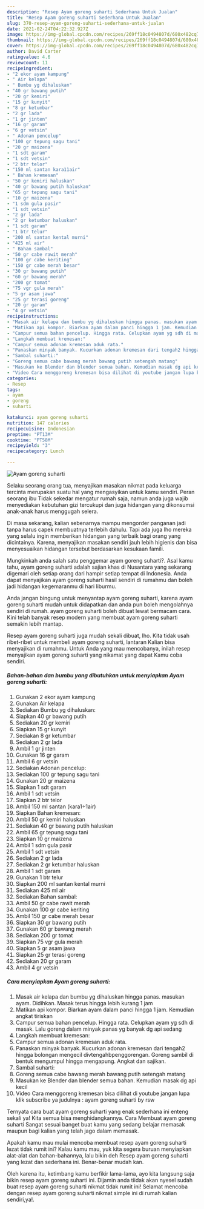 ```yaml
---
description: "Resep Ayam goreng suharti Sederhana Untuk Jualan"
title: "Resep Ayam goreng suharti Sederhana Untuk Jualan"
slug: 370-resep-ayam-goreng-suharti-sederhana-untuk-jualan
date: 2021-02-24T04:22:32.927Z
image: https://img-global.cpcdn.com/recipes/269ff18c0494807d/680x482cq70/ayam-goreng-suharti-foto-resep-utama.jpg
thumbnail: https://img-global.cpcdn.com/recipes/269ff18c0494807d/680x482cq70/ayam-goreng-suharti-foto-resep-utama.jpg
cover: https://img-global.cpcdn.com/recipes/269ff18c0494807d/680x482cq70/ayam-goreng-suharti-foto-resep-utama.jpg
author: David Carter
ratingvalue: 4.6
reviewcount: 11
recipeingredient:
- "2 ekor ayam kampung"
- " Air kelapa"
- " Bumbu yg dihaluskan"
- "40 gr bawang putih"
- "20 gr kemiri"
- "15 gr kunyit"
- "8 gr ketumbar"
- "2 gr lada"
- "1 gr jinten"
- "16 gr garam"
- "6 gr vetsin"
- " Adonan pencelup"
- "100 gr tepung sagu tani"
- "20 gr maizena"
- "1 sdt garam"
- "1 sdt vetsin"
- "2 btr telor"
- "150 ml santan kara11air"
- " Bahan kremesan"
- "50 gr kemiri haluskan"
- "40 gr bawang putih haluskan"
- "65 gr tepung sagu tani"
- "10 gr maizena"
- "1 sdm gula pasir"
- "1 sdt vetsin"
- "2 gr lada"
- "2 gr ketumbar haluskan"
- "1 sdt garam"
- "1 btr telur"
- "200 ml santan kental murni"
- "425 ml air"
- " Bahan sambal"
- "50 gr cabe rawit merah"
- "100 gr cabe keriting"
- "150 gr cabe merah besar"
- "30 gr bawang putih"
- "60 gr bawang merah"
- "200 gr tomat"
- "75 vgr gula merah"
- "5 gr asam jawa"
- "25 gr terasi goreng"
- "20 gr garam"
- "4 gr vetsin"
recipeinstructions:
- "Masak air kelapa dan bumbu yg dihaluskan hingga panas. masukan ayam. Didihkan. Masak terus hingga lebih kurang 1 jam"
- "Matikan api kompor. Biarkan ayam dalam panci hingga 1 jam. Kemudian angkat tiriskan"
- "Campur semua bahan pencelup. Hingga rata. Celupkan ayam yg sdh di masak. Lalu goreng dalam minyak panas yg banyak dg api sedang"
- "Langkah membuat kremesan:"
- "Campur semua adonan kremesan aduk rata."
- "Panaskan minyak banyak. Kucurkan adonan kremesan dari tengah2 hingga bolongan mengecil divtengahbpenggorengan. Goreng sambil di bentuk mengumpul hingga mengapung. Angkat dan sajikan."
- "Sambal suharti:"
- "Goreng semua cabe bawang merah bawang putih setengah matang"
- "Masukan ke Blender dan blender semua bahan. Kemudian masak dg api kecil"
- "Video Cara menggoreng kremesan bisa dilihat di youtube jangan lupa klik subscribe ya judulnya : ayam goreng suharti by rsw"
categories:
- Resep
tags:
- ayam
- goreng
- suharti

katakunci: ayam goreng suharti 
nutrition: 147 calories
recipecuisine: Indonesian
preptime: "PT13M"
cooktime: "PT58M"
recipeyield: "3"
recipecategory: Lunch

---
```



![Ayam goreng suharti](https://img-global.cpcdn.com/recipes/269ff18c0494807d/680x482cq70/ayam-goreng-suharti-foto-resep-utama.jpg)

Selaku seorang orang tua, menyajikan masakan nikmat pada keluarga tercinta merupakan suatu hal yang mengasyikan untuk kamu sendiri. Peran seorang ibu Tidak sekedar mengatur rumah saja, namun anda juga wajib menyediakan kebutuhan gizi tercukupi dan juga hidangan yang dikonsumsi anak-anak harus menggugah selera.

Di masa  sekarang, kalian sebenarnya mampu mengorder panganan jadi tanpa harus capek membuatnya terlebih dahulu. Tapi ada juga lho mereka yang selalu ingin memberikan hidangan yang terbaik bagi orang yang dicintainya. Karena, menyajikan masakan sendiri jauh lebih higienis dan bisa menyesuaikan hidangan tersebut berdasarkan kesukaan famili. 



Mungkinkah anda salah satu penggemar ayam goreng suharti?. Asal kamu tahu, ayam goreng suharti adalah sajian khas di Nusantara yang sekarang digemari oleh setiap orang dari hampir setiap tempat di Indonesia. Anda dapat menyajikan ayam goreng suharti hasil sendiri di rumahmu dan boleh jadi hidangan kegemaranmu di hari liburmu.

Anda jangan bingung untuk menyantap ayam goreng suharti, karena ayam goreng suharti mudah untuk didapatkan dan anda pun boleh mengolahnya sendiri di rumah. ayam goreng suharti boleh dibuat lewat bermacam cara. Kini telah banyak resep modern yang membuat ayam goreng suharti semakin lebih mantap.

Resep ayam goreng suharti juga mudah sekali dibuat, lho. Kita tidak usah ribet-ribet untuk membeli ayam goreng suharti, lantaran Kalian bisa menyajikan di rumahmu. Untuk Anda yang mau mencobanya, inilah resep menyajikan ayam goreng suharti yang nikamat yang dapat Kamu coba sendiri.

<!--inarticleads1-->

##### Bahan-bahan dan bumbu yang dibutuhkan untuk menyiapkan Ayam goreng suharti:

1. Gunakan 2 ekor ayam kampung
1. Gunakan  Air kelapa
1. Sediakan  Bumbu yg dihaluskan:
1. Siapkan 40 gr bawang putih
1. Sediakan 20 gr kemiri
1. Siapkan 15 gr kunyit
1. Sediakan 8 gr ketumbar
1. Sediakan 2 gr lada
1. Ambil 1 gr jinten
1. Gunakan 16 gr garam
1. Ambil 6 gr vetsin
1. Sediakan  Adonan pencelup:
1. Sediakan 100 gr tepung sagu tani
1. Gunakan 20 gr maizena
1. Siapkan 1 sdt garam
1. Ambil 1 sdt vetsin
1. Siapkan 2 btr telor
1. Ambil 150 ml santan (kara1÷1air)
1. Siapkan  Bahan kremesan:
1. Ambil 50 gr kemiri haluskan
1. Sediakan 40 gr bawang putih haluskan
1. Ambil 65 gr tepung sagu tani
1. Siapkan 10 gr maizena
1. Ambil 1 sdm gula pasir
1. Ambil 1 sdt vetsin
1. Sediakan 2 gr lada
1. Sediakan 2 gr ketumbar haluskan
1. Ambil 1 sdt garam
1. Gunakan 1 btr telur
1. Siapkan 200 ml santan kental murni
1. Sediakan 425 ml air
1. Sediakan  Bahan sambal:
1. Ambil 50 gr cabe rawit merah
1. Gunakan 100 gr cabe keriting
1. Ambil 150 gr cabe merah besar
1. Siapkan 30 gr bawang putih
1. Gunakan 60 gr bawang merah
1. Sediakan 200 gr tomat
1. Siapkan 75 vgr gula merah
1. Siapkan 5 gr asam jawa
1. Siapkan 25 gr terasi goreng
1. Sediakan 20 gr garam
1. Ambil 4 gr vetsin




<!--inarticleads2-->

##### Cara menyiapkan Ayam goreng suharti:

1. Masak air kelapa dan bumbu yg dihaluskan hingga panas. masukan ayam. Didihkan. Masak terus hingga lebih kurang 1 jam
1. Matikan api kompor. Biarkan ayam dalam panci hingga 1 jam. Kemudian angkat tiriskan
1. Campur semua bahan pencelup. Hingga rata. Celupkan ayam yg sdh di masak. Lalu goreng dalam minyak panas yg banyak dg api sedang
1. Langkah membuat kremesan:
1. Campur semua adonan kremesan aduk rata.
1. Panaskan minyak banyak. Kucurkan adonan kremesan dari tengah2 hingga bolongan mengecil divtengahbpenggorengan. Goreng sambil di bentuk mengumpul hingga mengapung. Angkat dan sajikan.
1. Sambal suharti:
1. Goreng semua cabe bawang merah bawang putih setengah matang
1. Masukan ke Blender dan blender semua bahan. Kemudian masak dg api kecil
1. Video Cara menggoreng kremesan bisa dilihat di youtube jangan lupa klik subscribe ya judulnya : ayam goreng suharti by rsw




Ternyata cara buat ayam goreng suharti yang enak sederhana ini enteng sekali ya! Kita semua bisa menghidangkannya. Cara Membuat ayam goreng suharti Sangat sesuai banget buat kamu yang sedang belajar memasak maupun bagi kalian yang telah jago dalam memasak.

Apakah kamu mau mulai mencoba membuat resep ayam goreng suharti lezat tidak rumit ini? Kalau kamu mau, yuk kita segera buruan menyiapkan alat-alat dan bahan-bahannya, lalu bikin deh Resep ayam goreng suharti yang lezat dan sederhana ini. Benar-benar mudah kan. 

Oleh karena itu, ketimbang kamu berfikir lama-lama, ayo kita langsung saja bikin resep ayam goreng suharti ini. Dijamin anda tiidak akan nyesel sudah buat resep ayam goreng suharti nikmat tidak rumit ini! Selamat mencoba dengan resep ayam goreng suharti nikmat simple ini di rumah kalian sendiri,ya!.

